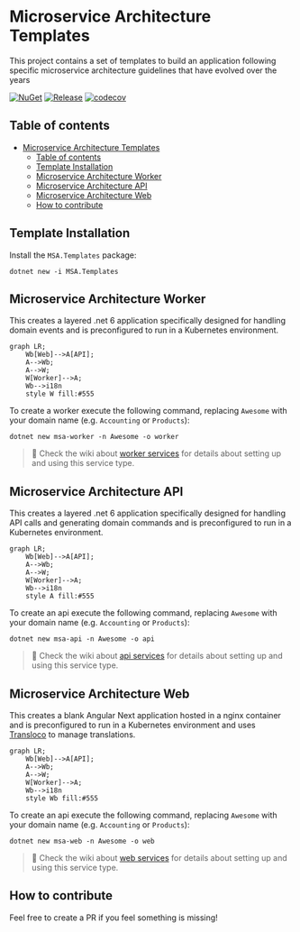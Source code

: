 # Microservice Architecture Templates

This project contains a set of templates to build an application following specific microservice architecture guidelines that have evolved over the years

[![NuGet](https://img.shields.io/nuget/v/MSA.Templates.svg?style=flat&logo=nuget)](https://www.nuget.org/packages/MSA.Templates/)
[![Release](https://github.com/ftechmax/msa-templates/actions/workflows/release.yml/badge.svg)](https://github.com/ftechmax/msa-templates/actions/workflows/release.yml)
[![codecov](https://codecov.io/gh/ftechmax/msa-templates/graph/badge.svg?token=I4QI609IIQ)](https://codecov.io/gh/ftechmax/msa-templates)  

## Table of contents

- [Microservice Architecture Templates](#microservice-architecture-templates)
  - [Table of contents](#table-of-contents)
  - [Template Installation](#template-installation)
  - [Microservice Architecture Worker](#microservice-architecture-worker)
  - [Microservice Architecture API](#microservice-architecture-api)
  - [Microservice Architecture Web](#microservice-architecture-web)
  - [How to contribute](#how-to-contribute)

## Template Installation

Install the `MSA.Templates` package:

```console
dotnet new -i MSA.Templates
```

## Microservice Architecture Worker

This creates a layered .net 6 application specifically designed for handling domain events and is preconfigured to run in a Kubernetes environment.

```mermaid
graph LR;
    Wb[Web]-->A[API];
    A-->Wb;
    A-->W;
    W[Worker]-->A;
    Wb-->i18n
    style W fill:#555
```

To create a worker execute the following command, replacing `Awesome` with your domain name (e.g. `Accounting` or `Products`):

```console
dotnet new msa-worker -n Awesome -o worker
```

> :rocket: Check the wiki about [worker services](https://github.com/ftechmax/msa-templates/wiki/worker-service) for details about setting up and using this service type.

## Microservice Architecture API

This creates a layered .net 6 application specifically designed for handling API calls and generating domain commands and is preconfigured to run in a Kubernetes environment.

```mermaid
graph LR;
    Wb[Web]-->A[API];
    A-->Wb;
    A-->W;
    W[Worker]-->A;
    Wb-->i18n
    style A fill:#555
```

To create an api execute the following command, replacing `Awesome` with your domain name (e.g. `Accounting` or `Products`):

```console
dotnet new msa-api -n Awesome -o api
```

> :rocket: Check the wiki about [api services](https://github.com/ftechmax/msa-templates/wiki/api-service) for details about setting up and using this service type.

## Microservice Architecture Web

This creates a blank Angular Next application hosted in a nginx container and is preconfigured to run in a Kubernetes environment and uses [Transloco](https://ngneat.github.io/transloco/) to manage translations.

```mermaid
graph LR;
    Wb[Web]-->A[API];
    A-->Wb;
    A-->W;
    W[Worker]-->A;
    Wb-->i18n
    style Wb fill:#555
```

To create an api execute the following command, replacing `Awesome` with your domain name (e.g. `Accounting` or `Products`):

```console
dotnet new msa-web -n Awesome -o web
```

> :rocket: Check the wiki about [web services](https://github.com/ftechmax/msa-templates/wiki/web-service) for details about setting up and using this service type.

## How to contribute

Feel free to create a PR if you feel something is missing!
